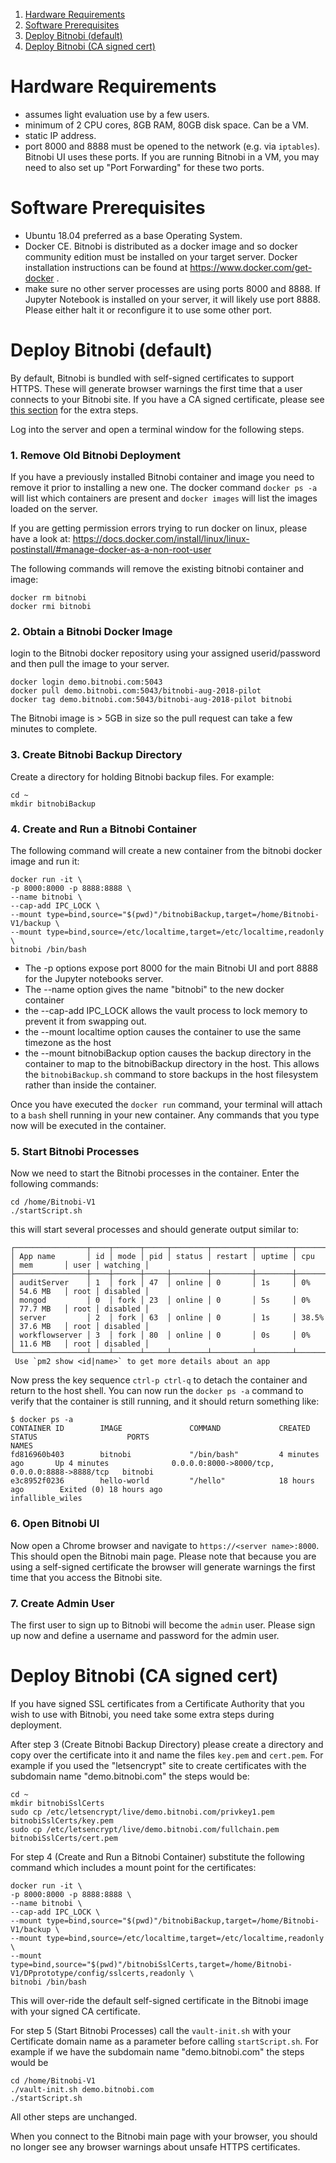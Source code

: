 
1. [Hardware Requirements](#hardware-requirements)
2. [Software Prerequisites](#software-prerequisites)
3. [Deploy Bitnobi (default)](#deploy-bitnobi-default)
4. [Deploy Bitnobi (CA signed cert)](#deploy-bitnobi-ca-signed-cert)

# Hardware Requirements
* assumes light evaluation use by a few users.
* minimum of 2 CPU cores, 8GB RAM, 80GB disk space. Can be a VM.
* static IP address.
* port 8000 and 8888 must be opened to the network (e.g. via `iptables`). Bitnobi UI uses these ports. If you are running Bitnobi in a VM, you may need to also set up "Port Forwarding" for these two ports.

# Software Prerequisites
* Ubuntu 18.04 preferred as a base Operating System.
* Docker CE. Bitnobi is distributed as a docker image and so docker community edition must be installed on your target server. Docker installation instructions can be found at https://www.docker.com/get-docker .
* make sure no other server processes are using ports 8000 and 8888. If Jupyter Notebook is installed on your server, it will likely use port 8888. Please either halt it or reconfigure it to use some other port.

# Deploy Bitnobi (default)
By default, Bitnobi is bundled with self-signed certificates to support HTTPS. These will generate browser warnings the first time that a user connects to your Bitnobi site. If you have a CA signed certificate, please see [this section](#deploy-bitnobi-ca-signed-cert) for the extra steps.

Log into the server and open a terminal window for the following steps. 

### 1. Remove Old Bitnobi Deployment
If you have a previously installed Bitnobi container and image you need to remove it prior to installing a new one.
The docker command `docker ps -a` will list which containers are present and `docker images` will list the images loaded on the server.

If you are getting permission errors trying to run docker on linux, please have a look at:
https://docs.docker.com/install/linux/linux-postinstall/#manage-docker-as-a-non-root-user

The following commands will remove the existing bitnobi container and image:
```
docker rm bitnobi
docker rmi bitnobi
```

### 2. Obtain a Bitnobi Docker Image
login to the Bitnobi docker repository using your assigned userid/password and then pull the image to your server.
```
docker login demo.bitnobi.com:5043
docker pull demo.bitnobi.com:5043/bitnobi-aug-2018-pilot
docker tag demo.bitnobi.com:5043/bitnobi-aug-2018-pilot bitnobi
```
The Bitnobi image is > 5GB in size so the pull request can take a few minutes to complete.

### 3. Create Bitnobi Backup Directory
Create a directory for holding Bitnobi backup files. For example:
```
cd ~
mkdir bitnobiBackup
```

### 4. Create and Run a Bitnobi Container
The following command will create a new container from the bitnobi docker image and run it:
```
docker run -it \
-p 8000:8000 -p 8888:8888 \
--name bitnobi \
--cap-add IPC_LOCK \
--mount type=bind,source="$(pwd)"/bitnobiBackup,target=/home/Bitnobi-V1/backup \
--mount type=bind,source=/etc/localtime,target=/etc/localtime,readonly \
bitnobi /bin/bash
```

* The -p options expose port 8000 for the main Bitnobi UI and port 8888 for the Jupyter notebooks server.
* The --name option gives the name "bitnobi" to the new docker container
* the --cap-add IPC_LOCK allows the vault process to lock memory to prevent it from swapping out.
* the --mount localtime option causes the container to use the same timezone as the host
* the --mount bitnobiBackup option causes the backup directory in the container to map to the bitnobiBackup directory in the host. This allows the `bitnobiBackup.sh` command to store backups in the host filesystem rather than inside the container.


Once you have executed the `docker run` command, your terminal will attach to a `bash` shell running in your new container. Any commands that you type now will be executed in the container.

### 5. Start Bitnobi Processes
Now we need to start the Bitnobi processes in the container. Enter the following commands:
```
cd /home/Bitnobi-V1
./startScript.sh
```
this will start several processes and should generate output similar to:
```
┌────────────────┬────┬──────┬─────┬────────┬─────────┬────────┬───────┬───────────┬──────┬──────────┐
│ App name       │ id │ mode │ pid │ status │ restart │ uptime │ cpu   │ mem       │ user │ watching │
├────────────────┼────┼──────┼─────┼────────┼─────────┼────────┼───────┼───────────┼──────┼──────────┤
│ auditServer    │ 1  │ fork │ 47  │ online │ 0       │ 1s     │ 0%    │ 54.6 MB   │ root │ disabled │
│ mongod         │ 0  │ fork │ 23  │ online │ 0       │ 5s     │ 0%    │ 77.7 MB   │ root │ disabled │
│ server         │ 2  │ fork │ 63  │ online │ 0       │ 1s     │ 38.5% │ 37.6 MB   │ root │ disabled │
│ workflowserver │ 3  │ fork │ 80  │ online │ 0       │ 0s     │ 0%    │ 11.6 MB   │ root │ disabled │
└────────────────┴────┴──────┴─────┴────────┴─────────┴────────┴───────┴───────────┴──────┴──────────┘
 Use `pm2 show <id|name>` to get more details about an app
```
Now press the key sequence `ctrl-p ctrl-q` to detach the container and return to the host shell.
You can now run the `docker ps -a` command to verify that the container is still running, and it should return something like:
```
$ docker ps -a
CONTAINER ID        IMAGE               COMMAND             CREATED             STATUS                    PORTS                                            NAMES
fd816960b403        bitnobi             "/bin/bash"         4 minutes ago       Up 4 minutes              0.0.0.0:8000->8000/tcp, 0.0.0.0:8888->8888/tcp   bitnobi
e3c8952f0236        hello-world         "/hello"            18 hours ago        Exited (0) 18 hours ago                                                    infallible_wiles
```

### 6. Open Bitnobi UI
Now open a Chrome browser and navigate to `https://<server name>:8000`. This should open the Bitnobi main page. Please note that because you are using a self-signed certificate the browser will generate warnings the first time that you access the Bitnobi site.

### 7. Create Admin User
The first user to sign up to Bitnobi will become the `admin` user. Please sign up now and define a username and password for the admin user.

# Deploy Bitnobi (CA signed cert)

If you have signed SSL certificates from a Certificate Authority that you wish to use with Bitnobi, you need take some extra steps during deployment. 

After step 3 (Create Bitnobi Backup Directory) please create a directory and copy over the certificate into it and name the files `key.pem` and `cert.pem`. For example if you used the "letsencrypt" site to create certificates with the subdomain name "demo.bitnobi.com" the steps would be:
```
cd ~
mkdir bitnobiSslCerts
sudo cp /etc/letsencrypt/live/demo.bitnobi.com/privkey1.pem bitnobiSslCerts/key.pem
sudo cp /etc/letsencrypt/live/demo.bitnobi.com/fullchain.pem bitnobiSslCerts/cert.pem
```

For step 4 (Create and Run a Bitnobi Container) substitute the following command which includes a mount point for the certificates:
```
docker run -it \
-p 8000:8000 -p 8888:8888 \
--name bitnobi \
--cap-add IPC_LOCK \
--mount type=bind,source="$(pwd)"/bitnobiBackup,target=/home/Bitnobi-V1/backup \
--mount type=bind,source=/etc/localtime,target=/etc/localtime,readonly \
--mount type=bind,source="$(pwd)"/bitnobiSslCerts,target=/home/Bitnobi-V1/DPprototype/config/sslcerts,readonly \
bitnobi /bin/bash
```
This will over-ride the default self-signed certificate in the Bitnobi image with your signed CA certificate.

For step 5 (Start Bitnobi Processes) call the `vault-init.sh` with your Certificate domain name as a parameter before calling `startScript.sh`. For example if we have the subdomain name "demo.bitnobi.com" the steps would be
```
cd /home/Bitnobi-V1
./vault-init.sh demo.bitnobi.com
./startScript.sh
```

All other steps are unchanged.

When you connect to the Bitnobi main page with your browser, you should no longer see any browser warnings about unsafe HTTPS certificates.




